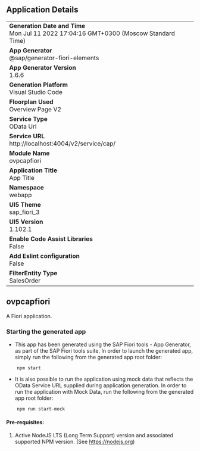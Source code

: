 ## Application Details
|               |
| ------------- |
|**Generation Date and Time**<br>Mon Jul 11 2022 17:04:16 GMT+0300 (Moscow Standard Time)|
|**App Generator**<br>@sap/generator-fiori-elements|
|**App Generator Version**<br>1.6.6|
|**Generation Platform**<br>Visual Studio Code|
|**Floorplan Used**<br>Overview Page V2|
|**Service Type**<br>OData Url|
|**Service URL**<br>http://localhost:4004/v2/service/cap/
|**Module Name**<br>ovpcapfiori|
|**Application Title**<br>App Title|
|**Namespace**<br>webapp|
|**UI5 Theme**<br>sap_fiori_3|
|**UI5 Version**<br>1.102.1|
|**Enable Code Assist Libraries**<br>False|
|**Add Eslint configuration**<br>False|
|**FilterEntity Type**<br>SalesOrder|

## ovpcapfiori

A Fiori application.

### Starting the generated app

-   This app has been generated using the SAP Fiori tools - App Generator, as part of the SAP Fiori tools suite.  In order to launch the generated app, simply run the following from the generated app root folder:

```
    npm start
```

- It is also possible to run the application using mock data that reflects the OData Service URL supplied during application generation.  In order to run the application with Mock Data, run the following from the generated app root folder:

```
    npm run start-mock
```

#### Pre-requisites:

1. Active NodeJS LTS (Long Term Support) version and associated supported NPM version.  (See https://nodejs.org)


